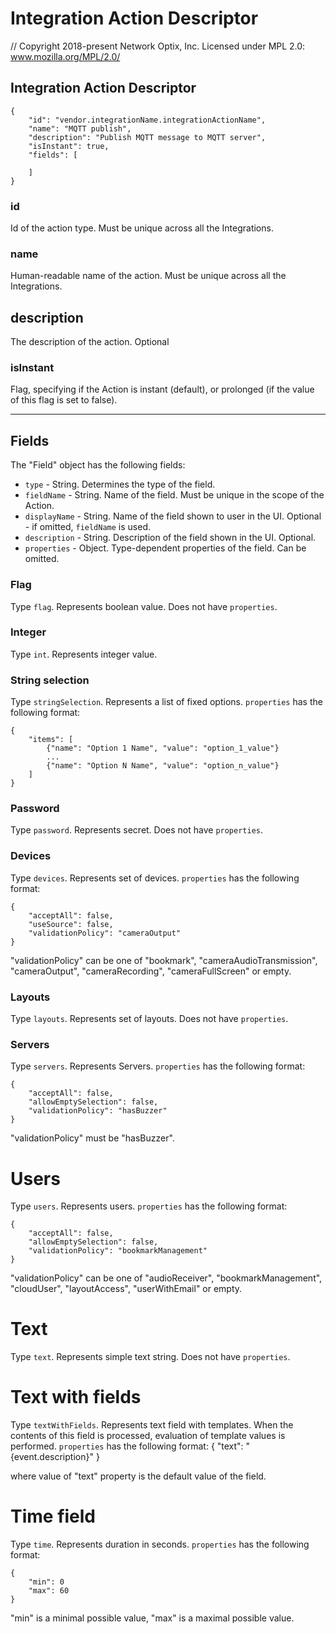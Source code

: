 # Integration Action Descriptor

// Copyright 2018-present Network Optix, Inc. Licensed under MPL 2.0: www.mozilla.org/MPL/2.0/

## Integration Action Descriptor

    {
        "id": "vendor.integrationName.integrationActionName",
        "name": "MQTT publish",
        "description": "Publish MQTT message to MQTT server",
        "isInstant": true,
        "fields": [

        ]
    }

### id

Id of the action type. Must be unique across all the Integrations.

### name

Human-readable name of the action. Must be unique across all the Integrations.

## description

The description of the action. Optional

### isInstant

Flag, specifying if the Action is instant (default), or prolonged (if the value of this flag is set
to false).

---------------------------------------------------------------------------------------------------
## Fields

The "Field" object has the following fields:

- `type` - String. Determines the type of the field.
- `fieldName` - String. Name of the field. Must be unique in the scope of the Action.
- `displayName` - String. Name of the field shown to user in the UI. Optional - if omitted,
    `fieldName` is used.
- `description` - String. Description of the field shown in the UI. Optional.
- `properties` - Object. Type-dependent properties of the field. Can be omitted.

### Flag

Type `flag`. Represents boolean value. Does not have `properties`.

### Integer

Type `int`. Represents integer value.

### String selection

Type `stringSelection`. Represents a list of fixed options. `properties` has the following format:

    {
        "items": [
            {"name": "Option 1 Name", "value": "option_1_value"}
            ...
            {"name": "Option N Name", "value": "option_n_value"}
        ]
    }

### Password

Type `password`. Represents secret. Does not have `properties`.

### Devices

Type `devices`. Represents set of devices. `properties` has the following format:

    {
        "acceptAll": false,
        "useSource": false,
        "validationPolicy": "cameraOutput"
    }

"validationPolicy" can be one of "bookmark", "cameraAudioTransmission", "cameraOutput",
"cameraRecording", "cameraFullScreen" or empty.

### Layouts

Type `layouts`. Represents set of layouts. Does not have `properties`.

### Servers

Type `servers`. Represents Servers. `properties` has the following format:

    {
        "acceptAll": false,
        "allowEmptySelection": false,
        "validationPolicy": "hasBuzzer"
    }

"validationPolicy" must be "hasBuzzer".

# Users

Type `users`. Represents users. `properties` has the following format:

    {
        "acceptAll": false,
        "allowEmptySelection": false,
        "validationPolicy": "bookmarkManagement"
    }

"validationPolicy" can be one of "audioReceiver", "bookmarkManagement", "cloudUser",
"layoutAccess", "userWithEmail" or empty.

# Text

Type `text`. Represents simple text string. Does not have `properties`.

# Text with fields

Type `textWithFields`. Represents text field with templates. When the contents of this field is
processed, evaluation of template values is performed. `properties` has the following format:
    {
        "text": "{event.description}"
    }

where value of "text" property is the default value of the field.

# Time field

Type `time`. Represents duration in seconds. `properties` has the following format:

    {
        "min": 0
        "max": 60
    }

"min" is a minimal possible value, "max" is a maximal possible value.
